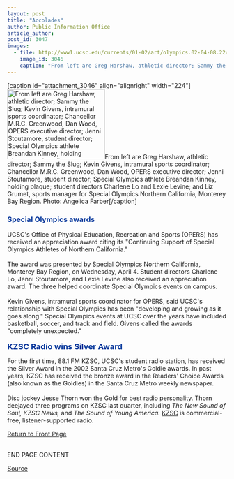 ```yaml
---
layout: post
title: "Accolades"
author: Public Information Office
article_author: 
post_id: 3047
images:
  - file: http://www1.ucsc.edu/currents/01-02/art/olympics.02-04-08.224.jpg
    image_id: 3046
    caption: "From left are Greg Harshaw, athletic director; Sammy the Slug; Kevin Givens, intramural sports coordinator; Chancellor M.R.C. Greenwood, Dan Wood, OPERS executive director; Jenni Stoutamore, student director; Special Olympics athlete Breandan Kinney, holding plaque; student directors Charlene Lo and Lexie Levine; and Liz Grumet, sports manager for Special Olympics Northern California, Monterey Bay Region. Photo: Angelica Farber"
---
```


[caption id="attachment_3046" align="alignright" width="224"]<a href="http://dev-ucsc-news.pantheonsite.io/wp-content/uploads/2002/04/olympics.02-04-08.224.jpg"><img class="size-full wp-image-3046" src="http://dev-ucsc-news.pantheonsite.io/wp-content/uploads/2002/04/olympics.02-04-08.224.jpg" alt="From left are Greg Harshaw, athletic director; Sammy the Slug; Kevin Givens, intramural sports coordinator; Chancellor M.R.C. Greenwood, Dan Wood, OPERS executive director; Jenni Stoutamore, student director; Special Olympics athlete Breandan Kinney, holding plaque; student directors Charlene Lo and Lexie Levine; and Liz Grumet, sports manager for Special Olympics Northern California, Monterey Bay Region. Photo: Angelica Farber" width="224" height="160" /></a>From left are Greg Harshaw, athletic director; Sammy the Slug; Kevin Givens, intramural sports coordinator; Chancellor M.R.C. Greenwood, Dan Wood, OPERS executive director; Jenni Stoutamore, student director; Special Olympics athlete Breandan Kinney, holding plaque; student directors Charlene Lo and Lexie Levine; and Liz Grumet, sports manager for Special Olympics Northern California, Monterey Bay Region. Photo: Angelica Farber[/caption]
<h3>
  <font color="#003399">Special Olympics awards</font>
</h3>UCSC's Office of Physical Education, Recreation and Sports (OPERS) has received an appreciation award citing its "Continuing Support of Special Olympics Athletes of Northern California."<br>
<br>
The award was presented by Special Olympics Northern California, Monterey Bay Region, on Wednesday, April 4. Student directors Charlene Lo, Jenni Stoutamore, and Lexie Levine also received an appreciation award. The three helped coordinate Special Olympics events on campus.<br>
<br>
Kevin Givens, intramural sports coordinator for OPERS, said UCSC's relationship with Special Olympics has been "developing and growing as it goes along." Special Olympics events at UCSC over the years have included basketball, soccer, and track and field. Givens called the awards "completely unexpected."<br>
<br>
<font color="#003399" size="4"><b>KZSC Radio wins Silver Award</b></font>
<p>
  For the first time, 88.1 FM KZSC, UCSC's student radio station, has received the Silver Award in the 2002 Santa Cruz Metro's Goldie awards. In past years, KZSC has received the bronze award in the Readers' Choice Awards (also known as the Goldies) in the Santa Cruz Metro weekly newspaper.<br>
  <br>
  Disc jockey Jesse Thorn won the Gold for best radio personality. Thorn deejayed three programs on KZSC last quarter, including <i>The New Sound of Soul, KZSC News,</i> and <i>The Sound of Young America.</i> <a href="http://kzsc.ucsc.edu/">KZSC</a> is commercial-free, listener-supported radio.
</p>
<p>
  <a href="../../index.html">Return to Front Page</a>
</p>
<p>
  <br>
  END PAGE CONTENT
</p>
<p><a href="http://www1.ucsc.edu/currents/01-02/04-08/accolades.html" title="Permalink to accolades">Source</a></p>
